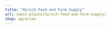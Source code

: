 ```yaml
---
title: "Hirsch Feed and Farm Supply"
url: /west-plains/hirsch-feed-and-farm-supply/
shop: agrarian
---
```

